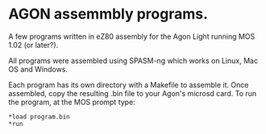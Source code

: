 AGON assemmbly programs.
========================

A few programs written in eZ80 assembly for the Agon Light running MOS 1.02 (or later?).

All programs were assembled using SPASM-ng which works on Linux, Mac OS and Windows.

Each program has its own directory with a Makefile to assemble it. Once assembled, copy the resulting .bin file to your Agon's microsd card.
To run the program, at the MOS prompt type:

```
*load program.bin
*run
```
